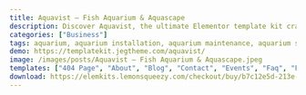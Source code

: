 ```yaml
---
title: Aquavist – Fish Aquarium & Aquascape
description: Discover Aquavist, the ultimate Elementor template kit crafted for fish aquariums and aquascape enthusiasts. Elevate your online presence with our captivating and functional templates. Seamlessly blending design and functionality, Aquavist offers an array of layouts tailored to aquatic enthusiasts. Utilize Elementor's intuitive drag-and-drop editor to personalize fonts, hues, and arrangements. Whether you're showcasing fish, aquatic plants, or aquarium equipment, Aquavist ensures an immersive browsing experience. Dive into success with Aquavist – the premier Elementor template kit for fish aquariums and aquascape endeavors. Create a stunning digital aquarium today.
categories: ["Business"]
tags: aquarium, aquarium installation, aquarium maintenance, aquarium service, aquascape, aquascaping, Aquatic plants, blue, business, fish, gardening, hobby, modern, plants, tropical
demo: https://templatekit.jegtheme.com/aquavist/
image: /images/posts/Aquavist – Fish Aquarium & Aquascape.jpeg
templates: ["404 Page", "About", "Blog", "Contact", "Events", "Faq", "Footer", "Gallery", "Global", "Header", "Home", "Metform Contact", "Pricing", "Services", "Single Post"]
download: https://elemkits.lemonsqueezy.com/checkout/buy/b7c12e5d-213e-456a-bb6d-c8b1e55eb476
---
```

